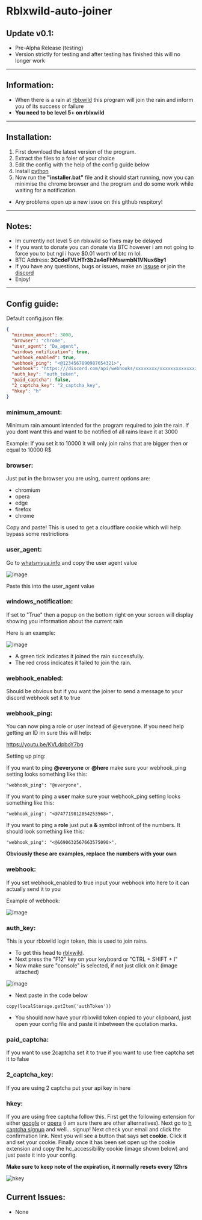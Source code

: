 # Rblxwild-auto-joiner

## Update v0.1:
- Pre-Alpha Release (testing)
- Version strictly for testing and after testing has finished this will no longer work

-----------------------------------------------------------------------------------------------------------------------------------------------------------------------

## Information:
- When there is a rain at [rblxwild](https://rblxwild.com) this program will join the rain and inform you of its success or failure
- **You need to be level 5+ on rblxwild**

-----------------------------------------------------------------------------------------------------------------------------------------------------------------------

## Installation:
1) First download the latest version of the program.
2) Extract the files to a foler of your choice
3) Edit the config with the help of the config guide below
4) Install [python](https://www.python.org/downloads/)
5) Now run the **"installer.bat"** file and it should start running, now you can minimise the chrome browser and the program and do some work while waiting for a notification. 
- Any problems open up a new issue on this github respitory!

-----------------------------------------------------------------------------------------------------------------------------------------------------------------------

## Notes:
- Im currently not level 5 on rblxwild so fixes may be delayed
- If you want to donate you can donate via BTC however i am not going to force you to but ngl i have $0.01 worth of btc rn lol.
- BTC Address: **3CcdeFVLHTr3b2a4oFhMswmbN1VNux6by1**
- If you have any questions, bugs or issues, make an [issuse](https://github.com/amprocode/Rblxwild-auto-joiner/issues) or join the [discord](https://discord.gg/cuUtsgMUPb)
- Enjoy!

-----------------------------------------------------------------------------------------------------------------------------------------------------------------------

## Config guide:

Default config.json file:
```json
{
  "minimum_amount": 3000,
  "browser": "chrome",
  "user_agent": "Da_agent",
  "windows_notification": true,
  "webhook_enabled": true,
  "webhook_ping": "<@1234567890987654321>",
  "webhook": "https:///discord.com/api/webhooks/xxxxxxxx/xxxxxxxxxxxxxx",
  "auth_key": "auth_token",
  "paid_captcha": false,
  "2_captcha_key": "2_captcha_key",
  "hkey": "h"
}
```
### minimum_amount:
Minimum rain amount intended for the program required to join the rain. If you dont want this and want to be notified of all rains leave it at 3000

Example: If you set it to 10000 it will only join rains that are bigger then or equal to 10000 R$

### browser:
Just put in the browser you are using, current options are:
- chromium
- opera
- edge
- firefox
- chrome

Copy and paste! This is used to get a cloudflare cookie which will help bypass some restrictions

### user_agent:
Go to [whatsmyua.info](https://www.whatsmyua.info/) and copy the user agent value

![image](https://user-images.githubusercontent.com/79641603/184401885-411205fd-e9e7-4b18-b0cf-001db6f70d00.png)

Paste this into the user_agent value

### windows_notification:
If set to "True" then a popup on the bottom right on your screen will display showing you information about the current rain

Here is an example:

![image](https://user-images.githubusercontent.com/79641603/184426126-6be3f570-5614-4c0c-b128-46dab143b8c1.png)

- A green tick indicates it joined the rain successfully.
- The red cross indicates it failed to join the rain.

### webhook_enabled:
Should be obvious but if you want the joiner to send a message to your discord webhook set it to true

### webhook_ping:
You can now ping a role or user instead of @everyone. If you need help getting an ID im sure this will help:

https://youtu.be/KVLdpboY7bg

Setting up ping:

If you want to ping **@everyone** or **@here** make sure your webhook_ping setting looks something like this:
```
"webhook_ping": "@everyone",
```
If you want to ping a **user** make sure your webhook_ping setting looks something like this:
```
"webhook_ping": "<@747719812054253568>",
```
If you want to ping a **role** just put a **&** symbol infront of the numbers. It should look something like this:
```
"webhook_ping": "<@&690632567663575090>",
```

**Obviously these are examples, replace the numbers with your own**

### webhook:
If you set webhook_enabled to true input your webhook into here to it can actually send it to you

Example of webhook:

![image](https://user-images.githubusercontent.com/79641603/184426254-68c86ad8-3d9b-4ee2-94f7-a804c518a129.png)

### auth_key:
This is your rblxwild login token, this is used to join rains.

- To get this head to [rblxwild](https://rblxwild.com).
- Next press the "F12" key on your keyboard or "CTRL + SHIFT + I"
- Now make sure "console" is selected, if not just click on it (image attached)

![image](https://user-images.githubusercontent.com/79641603/178447705-533c36c2-d3c1-4019-ab0c-8cd7770e4350.png)

- Next paste in the code below
```
copy(localStorage.getItem('authToken'))
```
- You should now have your rblxwild token copied to your clipboard, just open your config file and paste it inbetween the quotation marks.

### paid_captcha:
If you want to use 2captcha set it to true if you want to use free captcha set it to false

### 2_captcha_key:
If you are using 2 captcha put your api key in here

### hkey:
If you are using free captcha follow this.
First get the following extension for either [google](https://chrome.google.com/webstore/detail/editthiscookie/fngmhnnpilhplaeedifhccceomclgfbg) or [opera](https://addons.opera.com/en/extensions/details/edit-this-cookie) (i am sure there are other alternatives).
Next go to [h captcha signup](https://dashboard.hcaptcha.com/signup?type=accessibility) and well... signup!
Next check your email and click the confirmation link.
Next you will see a button that says **set cookie**. Click it and set your cookie.
Finally once it has been set open up the cookie extension and copy the hc_accessibility cookie (image shown below) and just paste it into your config.

**Make sure to keep note of the expiration, it normally resets every 12hrs**

![hkey](https://user-images.githubusercontent.com/79641603/184426751-c413978d-fec0-40b7-95dc-9e50543c4bb4.png)

## Current Issues:
- None
